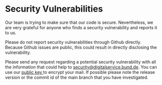 # Security Vulnerabilities

Our team is trying to make sure that our code is secure. Nevertheless, we are very grateful for anyone who finds a security vulnerability and reports it to us.

Please do not report security vulnerabilities through Github directly. Because Github issues are public, this could result in directly disclosing the vulnerability.

Please send any request regarding a potential security vulnerability with all the information that could help to [security@digitalservice.bund.de](mailto:security@digitalservice.bund.de). You can use our [public key ](https://raw.githubusercontent.com/digitalservicebund/public-keys/main/pgp-public-key-security-mail.pem)to encrypt your mail.
If possible please note the release version or the commit id of the main branch that you have investigated.
